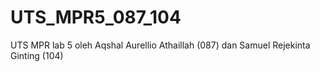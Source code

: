 # UTS_MPR5_087_104

UTS MPR lab 5 oleh Aqshal Aurellio Athaillah (087) dan Samuel Rejekinta Ginting (104)
